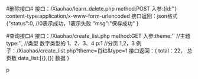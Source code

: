 #删除接口#
接口：/Xiaohao/learn_delete.php
method:POST
入参:{id:''}
content-type:application/x-www-form-urlencoded
接口返回：json格式
         {"status":0,     //0表示成功，1表示失败
          "msg":"保存成功"
          }


#查询接口#
接口：/Xiaohao/create_list.php
method:GET
入参:theme:''  //主题
     type:'',  //类型  数字类型的 1、2、3、4
     p:1   //分页  1,2，3
例子：/Xiaohao/create_list.php?theme=肖红&type=1
接口返回：{
  total：22， 总页数
  data_list:[{},{}]  数据
}

p